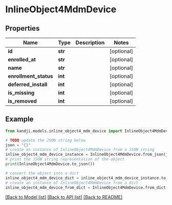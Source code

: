 # InlineObject4MdmDevice


## Properties

Name | Type | Description | Notes
------------ | ------------- | ------------- | -------------
**id** | **str** |  | [optional] 
**enrolled_at** | **str** |  | [optional] 
**name** | **str** |  | [optional] 
**enrollment_status** | **int** |  | [optional] 
**deferred_install** | **int** |  | [optional] 
**is_missing** | **int** |  | [optional] 
**is_removed** | **int** |  | [optional] 

## Example

```python
from kandji.models.inline_object4_mdm_device import InlineObject4MdmDevice

# TODO update the JSON string below
json = "{}"
# create an instance of InlineObject4MdmDevice from a JSON string
inline_object4_mdm_device_instance = InlineObject4MdmDevice.from_json(json)
# print the JSON string representation of the object
print(InlineObject4MdmDevice.to_json())

# convert the object into a dict
inline_object4_mdm_device_dict = inline_object4_mdm_device_instance.to_dict()
# create an instance of InlineObject4MdmDevice from a dict
inline_object4_mdm_device_from_dict = InlineObject4MdmDevice.from_dict(inline_object4_mdm_device_dict)
```
[[Back to Model list]](../README.md#documentation-for-models) [[Back to API list]](../README.md#documentation-for-api-endpoints) [[Back to README]](../README.md)


